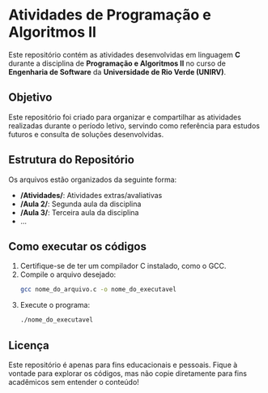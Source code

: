 # Atividades de Programação e Algoritmos II

Este repositório contém as atividades desenvolvidas em linguagem **C** durante a disciplina de **Programação e Algoritmos II** no curso de **Engenharia de Software** da **Universidade de Rio Verde (UNIRV)**.

## Objetivo
Este repositório foi criado para organizar e compartilhar as atividades realizadas durante o período letivo, servindo como referência para estudos futuros e consulta de soluções desenvolvidas.

## Estrutura do Repositório
Os arquivos estão organizados da seguinte forma:

- **/Atividades/**: Atividades extras/avaliativas
- **/Aula 2/**: Segunda aula da disciplina
- **/Aula 3/**: Terceira aula da disciplina
- ...

## Como executar os códigos
1. Certifique-se de ter um compilador C instalado, como o GCC.
2. Compile o arquivo desejado:
   ```bash
   gcc nome_do_arquivo.c -o nome_do_executavel
   ```
3. Execute o programa:
   ```bash
   ./nome_do_executavel
   ```

## Licença
Este repositório é apenas para fins educacionais e pessoais. Fique à vontade para explorar os códigos, mas não copie diretamente para fins acadêmicos sem entender o conteúdo!